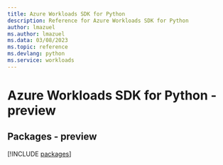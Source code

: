 ```yaml
---
title: Azure Workloads SDK for Python
description: Reference for Azure Workloads SDK for Python
author: lmazuel
ms.author: lmazuel
ms.data: 03/08/2023
ms.topic: reference
ms.devlang: python
ms.service: workloads
---
```

# Azure Workloads SDK for Python - preview
## Packages - preview
[!INCLUDE [packages](workloads-index.md)]